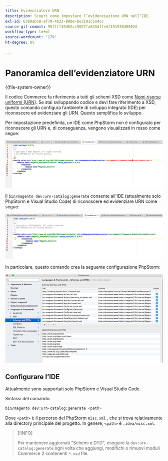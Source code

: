 ```yaml
---
title: Evidenziatore URN
description: Scopri come impostare l’evidenziazione URN nell’IDE.
exl-id: 6389ab58-af70-4b33-800e-be3191c5a4cc
source-git-commit: 95ffff39d82cc9027fa633dffedf15193040802d
workflow-type: tm+mt
source-wordcount: '179'
ht-degree: 0%

---
```


# Panoramica dell’evidenziatore URN

{{file-system-owner}}

Il codice Commerce fa riferimento a tutti gli schemi XSD come [Nomi risorse uniformi (URN)](https://www.ietf.org/rfc/rfc2141.txt). Se stai sviluppando codice e devi fare riferimento a XSD, questo comando configura l’ambiente di sviluppo integrato (IDE) per riconoscere ed evidenziare gli URN. Questo semplifica lo sviluppo.

Per impostazione predefinita, un IDE come PhpStorm non è configurato per riconoscere gli URN e, di conseguenza, vengono visualizzati in rosso come segue:

![PhpStorm non configurato per riconoscere URN](../../assets/configuration/urn-before.png)

Il `bin/magento dev:urn-catalog:generate` consente all&#39;IDE (attualmente solo PhpStorm e Visual Studio Code) di riconoscere ed evidenziare URN come segue:

![Abilita IDE per riconoscere URN](../../assets/configuration/urn-after.png)

In particolare, questo comando crea la seguente configurazione PhpStorm:

![Esempio di configurazione PhpStorm](../../assets/configuration/urn-settings.png)

## Configurare l’IDE

Attualmente sono supportati solo PhpStorm e Visual Studio Code.

Sintassi del comando:

```bash
bin/magento dev:urn-catalog:generate <path>
```

Dove `<path>` è il percorso del PhpStorm `misc.xml` , che si trova relativamente alla directory principale del progetto. In genere, `<path>` è `.idea/misc.xml`.

>[!INFO]
>
>Per mantenere aggiornati &quot;Schemi e DTD&quot;, eseguire la `dev:urn-catalog:generate` ogni volta che aggiungi, modifichi o rimuovi moduli Commerce 2 contenenti `*.xsd` file.
